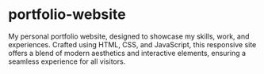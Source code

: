 # portfolio-website
My personal portfolio website, designed to showcase my skills, work, and experiences. Crafted using HTML, CSS, and JavaScript, this responsive site offers a blend of modern aesthetics and interactive elements, ensuring a seamless experience for all visitors.
